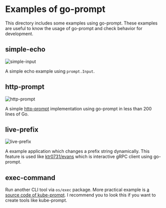 # Examples of go-prompt

This directory includes some examples using go-prompt.
These examples are useful to know the usage of go-prompt and check behavior for development.

## simple-echo

![simple-input](https://github.com/tiborvass/assets/raw/master/go-prompt/examples/input.gif)

A simple echo example using `prompt.Input`.

## http-prompt

![http-prompt](https://github.com/tiborvass/assets/raw/master/go-prompt/examples/http-prompt.gif)

A simple [http-prompt](https://github.com/eliangcs/http-prompt) implementation using go-prompt in less than 200 lines of Go.

## live-prefix

![live-prefix](https://github.com/tiborvass/assets/raw/master/go-prompt/examples/live-prefix.gif)

A example application which changes a prefix string dynamically.
This feature is used like [ktr0731/evans](https://github.com/ktr0731/evans) which is interactive gRPC client using go-prompt.

## exec-command

Run another CLI tool via `os/exec` package.
More practical example is [a source code of kube-prompt](https://github.com/c-bata/kube-prompt).
I recommend you to look this if you want to create tools like kube-prompt.

